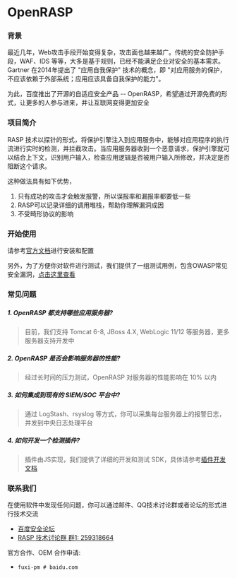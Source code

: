 # OpenRASP

### 背景

最近几年，Web攻击手段开始变得复杂，攻击面也越来越广。传统的安全防护手段，WAF、IDS 等等，大多是基于规则，已经不能满足企业对安全的基本需求。Gartner 在2014年提出了 "应用自我保护" 技术的概念，即 "对应用服务的保护，不应该依赖于外部系统；应用应该具备自我保护的能力"。

为此，百度推出了开源的自适应安全产品 -- OpenRASP，希望通过开源免费的形式，让更多的人参与进来，并让互联网变得更加安全

### 项目简介

RASP 技术以探针的形式，将保护引擎注入到应用服务中，能够对应用程序的执行流进行实时的检测，并拦截攻击。当应用服务器收到一个恶意请求，保护引擎就可以结合上下文，识别用户输入，检查应用逻辑是否被用户输入所修改，并决定是否阻断这个请求。

这种做法具有如下优势，

1. 只有成功的攻击才会触发报警，所以误报率和漏报率都要低一些
2. RASP可以记录详细的调用堆栈，帮助你理解漏洞成因
3. 不受畸形协议的影响

### 开始使用

请参考[官方文档](https://rasp.baidu.com/doc/install/main.html)进行安装和配置

另外，为了方便你对软件进行测试，我们提供了一组测试用例，包含OWASP常见安全漏洞，[点击这里查看](https://rasp.baidu.com/doc/install/testcase.html)

### 常见问题

##### 1. OpenRASP 都支持哪些应用服务器?

> 目前，我们支持 Tomcat 6-8, JBoss 4.X, WebLogic 11/12 等服务器，更多服务器支持开发中

##### 2. OpenRASP 是否会影响服务器的性能?

> 经过长时间的压力测试，OpenRASP 对服务器的性能影响在 10% 以内

##### 3. 如何集成到现有的 SIEM/SOC 平台中?

> 通过 LogStash、rsyslog 等方式，你可以采集每台服务器上的报警日志，并发到中央日志处理平台

##### 4. 如何开发一个检测插件?

> 插件由JS实现，我们提供了详细的开发和测试 SDK，具体请参考[插件开发文档](https://rasp.baidu.com/doc/dev/main.html)

### 联系我们

在使用软件中发现任何问题，你可以通过邮件、QQ技术讨论群或者论坛的形式进行技术交流

* [百度安全论坛](http://anquan.baidu.com/bbs)
* [RASP 技术讨论群 群1: 259318664](http://shang.qq.com/wpa/qunwpa?idkey=5016bac5431b23316a79efdcd2c4dadd6ef8b99b231e4ed10f1e265573a66e1c)

官方合作、OEM 合作申请:

* `fuxi-pm # baidu.com`


